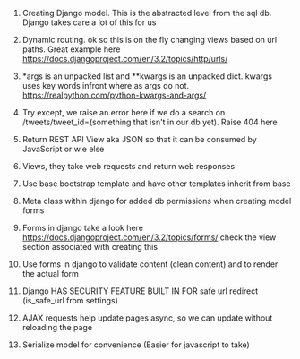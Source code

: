 1) Creating Django model. This is the abstracted level from the sql db. Django takes care a lot of this for us

2) Dynamic routing. ok so this is on the fly changing views based on url paths. Great example here https://docs.djangoproject.com/en/3.2/topics/http/urls/

3) *args is an unpacked list and **kwargs is an unpacked dict. kwargs uses key words infront where as args do not. https://realpython.com/python-kwargs-and-args/

4) Try except, we raise an error here if we do a search on /tweets/tweet_id=(something that isn't in our db yet). Raise 404 here

5) Return REST API View aka JSON so that it can be consumed by JavaScript or w.e else

6) Views, they take web requests and return web responses

7) Use base bootstrap template and have other templates inherit from base 

8) Meta class within django for added db permissions when creating model forms

9) Forms in django take a look here https://docs.djangoproject.com/en/3.2/topics/forms/ check the view section associated with creating this

10) Use forms in django to validate content (clean content) and to render the actual form

11) Django HAS SECURITY FEATURE BUILT IN FOR safe url redirect (is_safe_url from settings)

12) AJAX requests help update pages async, so we can update without reloading the page

13) Serialize model for convenience (Easier for javascript to take)